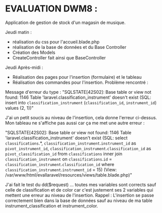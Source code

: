 <h1>EVALUATION DWM8 :</h1>

Application de gestion de stock d'un magasin de musique.

Jeudi matin :

- réalisation du css pour l'accueil.blade.php
- réalisation de la base de données et du Base Controller
- Création des Models
- CreateController fait ainsi que BaseController

Jeudi Après-midi :

- Réalisation des pages pour l'insertion (formulaire) et le tableau
- Réalisation des commandes pour l'insertion.
Problème rencontré :

Message d'erreur du type :
"SQLSTATE[42S02]: Base table or view not found: 1146 Table 'laravel.classification_instrument' doesn't exist (SQL: insert into `classification_instrument` (`classification_id`, `instrument_id`) values (2, 1))"

J'ai un petit soucis au niveau de l'insertion, cela donne l'erreur ci-dessus.
Mon tableau ne s'affiche pas aussi car ça me met une autre erreur :

"SQLSTATE[42S02]: Base table or view not found: 1146 Table 'laravel.classification_instrument' doesn't exist (SQL: select `classifications`.\*, `classification_instrument`.`instrument_id` as `pivot_instrument_id`, `classification_instrument`.`classification_id` as `pivot_classification_id` from `classifications` inner join `classification_instrument` on `classifications`.`id` = `classification_instrument`.`classification_id` where `classification_instrument`.`instrument_id` = 15) (View: /var/www/html/evallaravel/resources/views/table.blade.php)"

J'ai fait le test du dd($request) ... toutes mes variables sont corrects sauf celle de classification et de color car c'est justement ses 2 variables qui mettent une erreur au niveau de l'insertion.
Rappel : L'insertion se passe correctement bien dans la base de données sauf au niveau de ma table instrument_classification et instrument_color.

